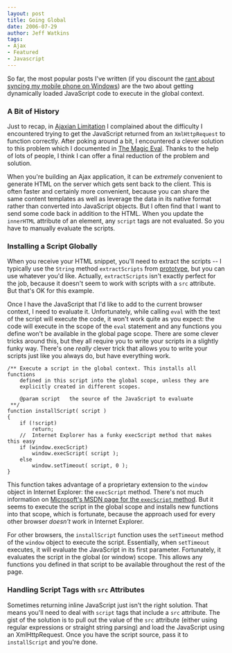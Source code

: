 ```yaml
---
layout: post
title: Going Global
date: 2006-07-29
author: Jeff Watkins
tags:
- Ajax
- Featured
- Javascript
---
```


So far, the most popular posts I've written (if you discount the [rant about syncing my mobile phone on Windows](http://nerd.newburyportion.com/2005/12/searing-pain)) are the two about getting dynamically loaded JavaScript code to execute in the global context.


<!--more-->

### A Bit of History ###
Just to recap, in [Ajaxian Limitation](http://nerd.newburyportion.com/2005/08/ajaxian-limitation) I complained about the difficulty I encountered trying to get the JavaScript returned from an `XmlHttpRequest` to function correctly. After poking around a bit, I encountered a clever solution to this problem which I documented in [The Magic Eval](http://nerd.newburyportion.com/2005/09/the-magic-eval). Thanks to the help of lots of people, I think I can offer a final reduction of the problem and solution.

When you're building an Ajax application, it can be _extremely_ convenient to generate HTML on the server which gets sent back to the client. This is often faster and certainly more convenient, because you can share the same content templates as well as leverage the data in its native format rather than converted into JavaScript objects. But I often find that I want to send some code back in addition to the HTML. When you update the `innerHTML` attribute of an element, any `script` tags are not evaluated. So you have to manually evaluate the scripts.

### Installing a Script Globally ###
When you receive your HTML snippet, you'll need to extract the scripts -- I typically use the `String` method `extractScripts` from [prototype](http://prototype.conio.net/), but you can use whatever you'd like. Actually, `extractScripts` isn't exactly perfect for the job, because it doesn't seem to work with scripts with a `src` attribute. But that's OK for this example.

Once I have the JavaScript that I'd like to add to the current browser context, I need to evaluate it. Unfortunately, while calling `eval` with the text of the script will execute the code, it won't work quite as you expect: the code will execute in the scope of the `eval` statement and any functions you define won't be available in the global page scope. There are some clever tricks around this, but they all require you to write your scripts in a slightly funky way. There's one _really_ clever trick that allows you to write your scripts just like you always do, but have everything work.

    /** Execute a script in the global context. This installs all functions
        defined in this script into the global scope, unless they are
        explicitly created in different scopes.
        
        @param script   the source of the JavaScript to evaluate
     **/    
    function installScript( script )
    {
        if (!script)
            return;
        //  Internet Explorer has a funky execScript method that makes this easy
        if (window.execScript)
            window.execScript( script );
        else
            window.setTimeout( script, 0 );
    }
    
This function takes advantage of a proprietary extension to the `window` object in Internet Explorer: the `execScript` method. There's not much information on [Microsoft's MSDN page for the `execScript` method](http://msdn.microsoft.com/library/default.asp?url=/workshop/author/dhtml/reference/objects.asp). But it seems to execute the script in the global scope and installs new functions into that scope, which is fortunate, because the approach used for every other browser _doesn't_ work in Internet Explorer.

For other browsers, the `installScript` function uses the `setTimeout` method of the `window` object to execute the script. Essentially, when `setTimeout` executes, it will evaluate the JavaScript in its first parameter. Fortunately, it evaluates the script in the global (or window) scope. This allows any functions you defined in that script to be available throughout the rest of the page.

### Handling Script Tags with `src` Attributes ###
Sometimes returning inline JavaScript just isn't the right solution. That means you'll need to deal with `script` tags that include a `src` attribute. The gist of the solution is to pull out the value of the `src` attribute (either using regular expressions or straight string parsing) and load the JavaScript using an XmlHttpRequest. Once you have the script source, pass it to `installScript` and you're done.